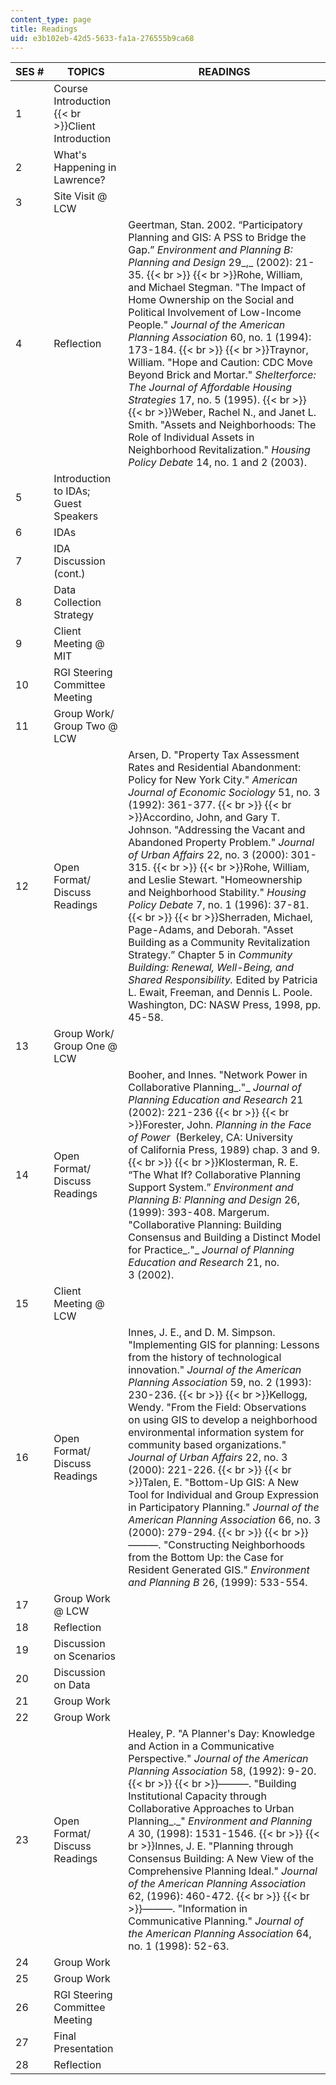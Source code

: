 ```yaml
---
content_type: page
title: Readings
uid: e3b102eb-42d5-5633-fa1a-276555b9ca68
---
```


| SES # | TOPICS | READINGS |
| --- | --- | --- |
| 1 | Course Introduction  {{< br >}}Client Introduction |  |
| 2 | What's Happening in Lawrence? |  |
| 3 | Site Visit @ LCW |  |
| 4 | Reflection | Geertman, Stan. 2002. “Participatory Planning and GIS: A PSS to Bridge the Gap.” _Environment and Planning B: Planning and Design_ 29_,_ (2002): 21-35.  {{< br >}}  {{< br >}}Rohe, William, and Michael Stegman. "The Impact of Home Ownership on the Social and Political Involvement of Low-Income People." _Journal of the American Planning Association_ 60, no. 1 (1994): 173-184.  {{< br >}}  {{< br >}}Traynor, William. "Hope and Caution: CDC Move Beyond Brick and Mortar." _Shelterforce: The Journal of Affordable Housing Strategies_ 17, no. 5 (1995).  {{< br >}}  {{< br >}}Weber, Rachel N., and Janet L. Smith. "Assets and Neighborhoods: The Role of Individual Assets in Neighborhood Revitalization." _Housing Policy Debate_ 14, no. 1 and 2 (2003). |
| 5 | Introduction to IDAs; Guest Speakers |  |
| 6 | IDAs |  |
| 7 | IDA Discussion (cont.) |  |
| 8 | Data Collection Strategy |  |
| 9 | Client Meeting @ MIT |  |
| 10 | RGI Steering Committee Meeting |  |
| 11 | Group Work/ Group Two @ LCW |  |
| 12 | Open Format/ Discuss Readings | Arsen, D. "Property Tax Assessment Rates and Residential Abandonment: Policy for New York City." _American Journal of Economic Sociology_ 51, no. 3 (1992): 361-377.  {{< br >}}  {{< br >}}Accordino, John, and Gary T. Johnson. "Addressing the Vacant and Abandoned Property Problem." _Journal of Urban Affairs_ 22, no. 3 (2000): 301-315.  {{< br >}}  {{< br >}}Rohe, William, and Leslie Stewart. "Homeownership and Neighborhood Stability." _Housing Policy Debate_ 7, no. 1 (1996): 37-81.  {{< br >}}  {{< br >}}Sherraden, Michael, Page-Adams, and Deborah. "Asset Building as a Community Revitalization Strategy.” Chapter 5 in _Community Building: Renewal, Well-Being, and Shared Responsibility._ Edited by Patricia L. Ewait, Freeman, and Dennis L. Poole. Washington, DC: NASW Press, 1998, pp. 45-58. |
| 13 | Group Work/ Group One @ LCW |  |
| 14 | Open Format/ Discuss Readings | Booher, and Innes. "Network Power in Collaborative Planning_."_ _Journal of Planning Education and Research_ 21 (2002): 221-236  {{< br >}}  {{< br >}}Forester, John. _Planning in the Face of Power_  (Berkeley, CA: University of California Press, 1989) chap. 3 and 9.  {{< br >}}  {{< br >}}Klosterman, R. E. “The What If? Collaborative Planning Support System.” _Environment and Planning B: Planning and Design_ 26, (1999): 393-408. Margerum. "Collaborative Planning: Building Consensus and Building a Distinct Model for Practice_."_ _Journal of Planning Education and Research_ 21, no. 3 (2002).  |
| 15 | Client Meeting @ LCW |  |
| 16 | Open Format/ Discuss Readings  | Innes, J. E., and D. M. Simpson. "Implementing GIS for planning: Lessons from the history of technological innovation." _Journal of the American Planning Association_ 59, no. 2 (1993): 230-236.  {{< br >}}  {{< br >}}Kellogg, Wendy. "From the Field: Observations on using GIS to develop a neighborhood environmental information system for community based organizations." _Journal of Urban Affairs_ 22, no. 3 (2000): 221-226.  {{< br >}}  {{< br >}}Talen, E. "Bottom-Up GIS: A New Tool for Individual and Group Expression in Participatory Planning." _Journal of the American Planning Association_ 66, no. 3 (2000): 279-294.  {{< br >}}  {{< br >}}———. "Constructing Neighborhoods from the Bottom Up: the Case for Resident Generated GIS." _Environment and Planning B_ 26, (1999): 533-554. |
| 17 | Group Work @ LCW |  |
| 18 | Reflection |  |
| 19 | Discussion on Scenarios |  |
| 20 | Discussion on Data |  |
| 21 | Group Work |  |
| 22 | Group Work |  |
| 23 | Open Format/ Discuss Readings | Healey, P. "A Planner's Day: Knowledge and Action in a Communicative Perspective." _Journal of the American Planning Association_ 58, (1992): 9-20.  {{< br >}}  {{< br >}}———. "Building Institutional Capacity through Collaborative Approaches to Urban Planning_._" _Environment and Planning A_ 30, (1998): 1531-1546.  {{< br >}}  {{< br >}}Innes, J. E. "Planning through Consensus Building: A New View of the Comprehensive Planning Ideal." _Journal of the American Planning Association_ 62, (1996): 460-472.  {{< br >}}  {{< br >}}———. "Information in Communicative Planning." _Journal of the American Planning Association_ 64, no. 1 (1998): 52-63. |
| 24 | Group Work |  |
| 25 | Group Work |  |
| 26 | RGI Steering Committee Meeting |  |
| 27 | Final Presentation |  |
| 28 | Reflection |